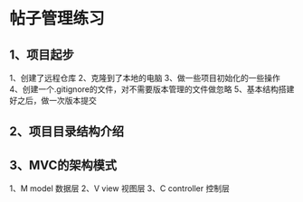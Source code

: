 # 帖子管理练习

## 1、项目起步

1、创建了远程仓库
2、克隆到了本地的电脑
3、做一些项目初始化的一些操作
4、创建一个.gitignore的文件，对不需要版本管理的文件做忽略
5、基本结构搭建好之后，做一次版本提交
## 2、项目目录结构介绍

## 3、MVC的架构模式

1、M   model  数据层
2、V   view   视图层
3、C   controller  控制层 